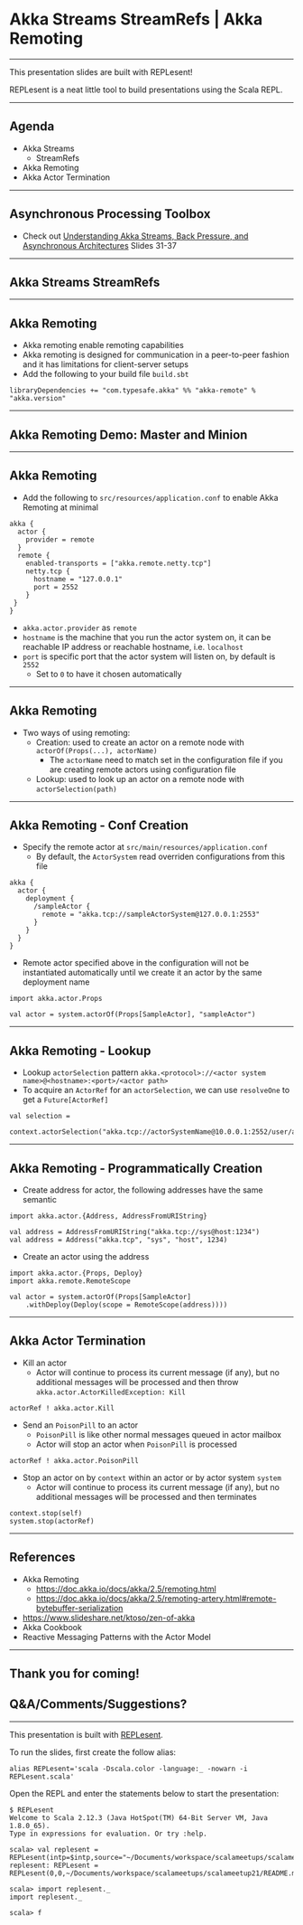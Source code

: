 # Akka Streams StreamRefs | Akka Remoting

---

This presentation slides are built with REPLesent!

REPLesent is a neat little tool to build presentations
using the Scala REPL.

---

## Agenda

- Akka Streams
  - StreamRefs
- Akka Remoting
- Akka Actor Termination

---

## Asynchronous Processing Toolbox

- Check out [Understanding Akka Streams, Back Pressure, and Asynchronous 
  Architectures](https://www.slideshare.net/Lightbend/understanding-akka-streams-back-pressure-and-asynchronous-architectures) 
  Slides 31-37

---

## Akka Streams StreamRefs

---

## Akka Remoting

- Akka remoting enable remoting capabilities
- Akka remoting is designed for communication in a peer-to-peer fashion 
  and it has limitations for client-server setups
- Add the following to your build file `build.sbt`

```
libraryDependencies += "com.typesafe.akka" %% "akka-remote" % "akka.version"
```

---

## Akka Remoting Demo: Master and Minion

---

## Akka Remoting

- Add the following to `src/resources/application.conf` to enable Akka Remoting 
  at minimal 

```
akka {
  actor {
    provider = remote
  }
  remote {
    enabled-transports = ["akka.remote.netty.tcp"]
    netty.tcp {
      hostname = "127.0.0.1"
      port = 2552
    }
 }
}
```

- `akka.actor.provider` as `remote`
- `hostname` is the machine that you run the actor system on, it can be 
  reachable IP address or reachable hostname, i.e. `localhost`
- `port` is specific port that the actor system will listen on, by default is `2552`
  - Set to `0` to have it chosen automatically

---

## Akka Remoting

- Two ways of using remoting:
  - Creation: used to create an actor on a remote node with 
    `actorOf(Props(...), actorName)`
    - The `actorName` need to match set in the configuration file 
      if you are creating remote actors using configuration file
  - Lookup: used to look up an actor on a remote node with `actorSelection(path)`
  
---

## Akka Remoting - Conf Creation

- Specify the remote actor at `src/main/resources/application.conf`
  - By default, the `ActorSystem` read overriden configurations from this file

```
akka {
  actor {
    deployment {
      /sampleActor {
        remote = "akka.tcp://sampleActorSystem@127.0.0.1:2553"
      }
    }
  }
}
```

- Remote actor specified above in the configuration will not be instantiated 
  automatically until we create it an actor by the same deployment name

```
import akka.actor.Props

val actor = system.actorOf(Props[SampleActor], "sampleActor")
```

---

## Akka Remoting - Lookup

- Lookup `actorSelection` pattern 
  `akka.<protocol>://<actor system name>@<hostname>:<port>/<actor path>`
- To acquire an `ActorRef` for an `actorSelection`, we can use `resolveOne` to get
  a `Future[ActorRef]`

```
val selection =
  context.actorSelection("akka.tcp://actorSystemName@10.0.0.1:2552/user/actorName")
```

---

## Akka Remoting - Programmatically Creation

- Create address for actor, the following addresses have the same semantic

```
import akka.actor.{Address, AddressFromURIString}

val address = AddressFromURIString("akka.tcp://sys@host:1234")
val address = Address("akka.tcp", "sys", "host", 1234)
```

- Create an actor using the address

```
import akka.actor.{Props, Deploy}
import akka.remote.RemoteScope

val actor = system.actorOf(Props[SampleActor]
	.withDeploy(Deploy(scope = RemoteScope(address))))
```

---

## Akka Actor Termination

- Kill an actor
  - Actor will continue to process its current message (if any), but no 
    additional messages will be processed and then throw 
    `akka.actor.ActorKilledException: Kill` 

```
actorRef ! akka.actor.Kill
```

- Send an `PoisonPill` to an actor
  - `PoisonPill` is like other normal messages queued in actor mailbox
  - Actor will stop an actor when `PoisonPill` is processed

```
actorRef ! akka.actor.PoisonPill
```

- Stop an actor on by `context` within an actor or by actor system `system`
  - Actor will continue to process its current message (if any), but no 
    additional messages will be processed and then terminates

```
context.stop(self)
system.stop(actorRef)
```

---

## References

- Akka Remoting
  - https://doc.akka.io/docs/akka/2.5/remoting.html
  - https://doc.akka.io/docs/akka/2.5/remoting-artery.html#remote-bytebuffer-serialization
- https://www.slideshare.net/ktoso/zen-of-akka
- Akka Cookbook
- Reactive Messaging Patterns with the Actor Model

---

## Thank you for coming!

## Q&A/Comments/Suggestions?

---

This presentation is built with [REPLesent](https://github.com/marconilanna/REPLesent).

To run the slides, first create the follow alias:

```
alias REPLesent='scala -Dscala.color -language:_ -nowarn -i REPLesent.scala'
```

Open the REPL and enter the statements below to start the presentation:

```
$ REPLesent
Welcome to Scala 2.12.3 (Java HotSpot(TM) 64-Bit Server VM, Java 1.8.0_65).
Type in expressions for evaluation. Or try :help.

scala> val replesent = REPLesent(intp=$intp,source="~/Documents/workspace/scalameetups/scalameetup21/README.md")
replesent: REPLesent = REPLesent(0,0,~/Documents/workspace/scalameetups/scalameetup21/README.md,true,true,scala.tools.nsc.interpreter.ILoop$ILoopInterpreter@3b80bb63)

scala> import replesent._
import replesent._

scala> f
```
